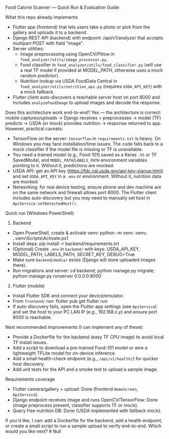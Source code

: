 Food Calorie Scanner — Quick Run & Evaluation Guide

What this repo already implements
- Flutter app (frontend) that lets users take a photo or pick from the gallery and uploads it to a backend.
- Django REST API (backend) with endpoint: /api/v1/analyze/ that accepts multipart POST with field "image".
- Server utilities:
  - Image preprocessing using OpenCV/Pillow in `food_analyzer/utils/image_processor.py`.
  - Food classifier in `food_analyzer/utils/food_classifier.py` (will use a real TF model if provided at MODEL_PATH, otherwise uses a mock random predictor).
  - Nutrition lookup via USDA FoodData Central in `food_analyzer/utils/nutrition_api.py` (requires `USDA_API_KEY`) with a mock fallback.
- Flutter client auto-discovers a reachable server host on port 8000 and includes `analyzeFoodImage` to upload images and decode the response.

Does this architecture work end-to-end?
Yes — the architecture is correct: mobile captures/uploads → Django receives + preprocesses → model (TF) predicts → USDA (or mock) provides nutrition → response returned to app. However, practical caveats:
- TensorFlow on the server: `tensorflow` in `requirements.txt` is heavy. On Windows you may face installation/time issues. The code falls back to a mock classifier if the model file is missing or TF is unavailable.
- You need a trained model (e.g., Food-101) saved as a Keras `.h5` or TF SavedModel, and `MODEL_PATH`/`LABELS_PATH` environment variables pointing to it. Without it, predictions are mocked.
- USDA API: get an API key (https://fdc.nal.usda.gov/api-key-signup.html) and set `USDA_API_KEY` in a `.env` or environment. Without it, nutrition data are mocked.
- Networking: for real device testing, ensure phone and dev machine are on the same network and firewall allows port 8000. The Flutter client includes auto-discovery but you may need to manually set host in `ApiService.setDetectedHost()`.

Quick run (Windows PowerShell)
1) Backend
- Open PowerShell, create & activate venv:
  python -m venv .venv; .\.venv\Scripts\Activate.ps1
- Install deps:
  pip install -r backend/requirements.txt
- (Optional) Create `.env` in `backend/` with keys: USDA_API_KEY, MODEL_PATH, LABELS_PATH, SECRET_KEY, DEBUG=True
- Make sure `backend/media/` exists (Django will store uploaded images there).
- Run migrations and server:
  cd backend; python manage.py migrate; python manage.py runserver 0.0.0.0:8000

2) Flutter (mobile)
- Install Flutter SDK and connect your device/emulator.
- From `frontend/` run:
  flutter pub get
  flutter run
- If auto-discovery fails, open the Flutter app settings (see `ApiService`) and set the host to your PC LAN IP (e.g., 192.168.x.y) and ensure port 8000 is reachable.

Next recommended improvements (I can implement any of these):
- Provide a Dockerfile for the backend (easy TF CPU image) to avoid local TF install issues.
- Add a script to download a pre-trained Food-101 model or wire a lightweight TFLite model for on-device inference.
- Add a small health-check endpoint (e.g., `/api/v1/health/`) for quicker host discovery.
- Add unit tests for the API and a smoke test to upload a sample image.

Requirements coverage
- Flutter camera/gallery + upload: Done (frontend `HomeScreen`, `ApiService`).
- Django endpoint receives image and runs OpenCV/TensorFlow: Done (image preprocess present, classifier supports TF or mock).
- Query free nutrition DB: Done (USDA implemented with fallback mock).

If you'd like, I can: add a Dockerfile for the backend, add a health endpoint, or create a small script to run a sample upload to verify end-to-end. Which would you like next?
#   N u l l  
 